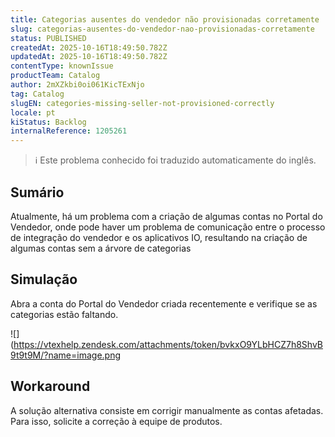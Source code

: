 ```yaml
---
title: Categorias ausentes do vendedor não provisionadas corretamente
slug: categorias-ausentes-do-vendedor-nao-provisionadas-corretamente
status: PUBLISHED
createdAt: 2025-10-16T18:49:50.782Z
updatedAt: 2025-10-16T18:49:50.782Z
contentType: knownIssue
productTeam: Catalog
author: 2mXZkbi0oi061KicTExNjo
tag: Catalog
slugEN: categories-missing-seller-not-provisioned-correctly
locale: pt
kiStatus: Backlog
internalReference: 1205261
---
```


>ℹ️ Este problema conhecido foi traduzido automaticamente do inglês.

## Sumário


Atualmente, há um problema com a criação de algumas contas no Portal do Vendedor, onde pode haver um problema de comunicação entre o processo de integração do vendedor e os aplicativos IO, resultando na criação de algumas contas sem a árvore de categorias
## Simulação


Abra a conta do Portal do Vendedor criada recentemente e verifique se as categorias estão faltando.

 ![](https://vtexhelp.zendesk.com/attachments/token/bvkxO9YLbHCZ7h8ShvB9t9t9M/?name=image.png
## Workaround


A solução alternativa consiste em corrigir manualmente as contas afetadas. Para isso, solicite a correção à equipe de produtos.



